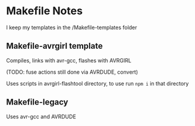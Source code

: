 # Makefile Notes

I keep my templates in the /Makefile-templates folder

## Makefile-avrgirl template

Compiles, links with avr-gcc, flashes with AVRGIRL

(TODO: fuse actions still done via AVRDUDE, convert)

Uses scripts in avrgirl-flashtool directory, to use run `npm i` in that directory

## Makefile-legacy

Uses avr-gcc and AVRDUDE
